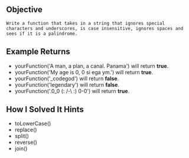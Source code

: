 ## Objective

    Write a function that takes in a string that ignores special characters and underscores, is case insensitive, ignores spaces and sees if it is a palindrome.

## Example Returns

- yourFunction('A man, a plan, a canal. Panama') will return **true**.
- yourFunction('My age is 0, 0 si ega ym.') will return **true**.
- yourFunction('_codegod') will return **false**.
- yourFunction('legendary') will return **false**.
- yourFunction('.0_0 (: /-\ :) 0-0') will return **true**.

## How I Solved It Hints

- toLowerCase()
- replace()
- split()
- reverse()
- join()
